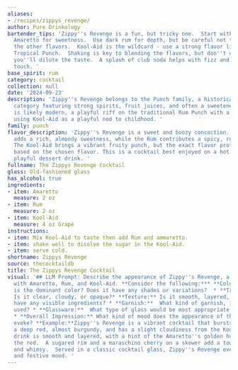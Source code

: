 ```yaml
---
aliases:
- /recipes/zippys_revenge/
author: Pure Drinkology
bartender_tips: 'Zippy''s Revenge is a fun, but tricky one.  Start with a good quality
  Amaretto for sweetness.  Use dark rum for depth, but be careful not to overpower
  the other flavors.  Kool-Aid is the wildcard - use a strong flavor like Cherry or
  Tropical Punch.  Shaking is key to blending the flavors, but don''t overdo it or
  you''ll dilute the taste.  A splash of club soda helps with fizz and adds a refreshing
  touch. '
base_spirit: rum
category: cocktail
collection: null
date: '2024-09-23'
description: 'Zippy''s Revenge belongs to the Punch family, a historical cocktail
  category featuring strong spirits, fruit juices, and often a sweetener. Its origin
  is likely modern, a playful riff on the traditional Rum Punch with a whimsical twist
  using Kool-Aid as a playful nod to childhood. '
family: punch
flavor_description: 'Zippy''s Revenge is a sweet and boozy concoction. The Amaretto
  adds a rich, almondy sweetness, while the Rum contributes a spicy, rum-forward character.
  The Kool-Aid brings a vibrant fruity punch, but the exact flavor profile will vary
  based on the chosen flavor. This is a cocktail best enjoyed on a hot day or as a
  playful dessert drink. '
fullname: The Zippys Revenge Cocktail
glass: Old-fashioned glass
has_alcohol: true
ingredients:
- item: Amaretto
  measure: 2 oz
- item: Rum
  measure: 2 oz
- item: Kool-Aid
  measure: 4 oz Grape
instructions:
- item: Mix Kool-Aid to taste then add Rum and ammaretto.
- item: shake well to disolve the sugar in the Kool-Aid.
- item: serve cold.
shortname: Zippys Revenge
source: thecocktaildb
title: The Zippys Revenge Cocktail
visual: '## LLM Prompt: Describe the appearance of Zippy''s Revenge, a cocktail made
  with Amaretto, Rum, and Kool-Aid. **Consider the following:*** **Color:**  What
  is the dominant color? Does it have any shades or variations?  * **Transparency:**
  Is it clear, cloudy, or opaque?* **Texture:** Is it smooth, layered, or does it
  have any visible ingredients? * **Garnish:**  What kind of garnish, if any, is typically
  used? * **Glassware:**  What type of glass would be most appropriate for this cocktail?
  * **Overall Impression:** What kind of mood does the appearance of this cocktail
  evoke? **Example:**Zippy''s Revenge is a vibrant cocktail that bursts with color.  It''s
  a deep red, almost burgundy, and has a slight cloudiness from the Kool-Aid. The
  drink is smooth and layered, with a hint of the Amaretto''s golden hue peeking through
  the red.  A sugared rim and a maraschino cherry on a skewer add a touch of sweetness
  and whimsy.  Served in a classic cocktail glass, Zippy''s Revenge evokes a playful
  and festive mood. '
---
```



